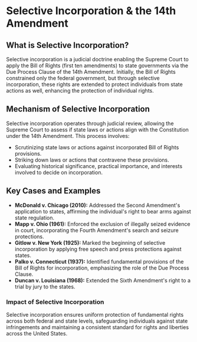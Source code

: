 # Selective Incorporation & the 14th Amendment

## What is Selective Incorporation?
Selective incorporation is a judicial doctrine enabling the Supreme Court to apply the Bill of Rights (first ten amendments) to state governments via the Due Process Clause of the 14th Amendment. Initially, the Bill of Rights constrained only the federal government, but through selective incorporation, these rights are extended to protect individuals from state actions as well, enhancing the protection of individual rights.

## Mechanism of Selective Incorporation
Selective incorporation operates through judicial review, allowing the Supreme Court to assess if state laws or actions align with the Constitution under the 14th Amendment. This process involves:
- Scrutinizing state laws or actions against incorporated Bill of Rights provisions.
- Striking down laws or actions that contravene these provisions.
- Evaluating historical significance, practical importance, and interests involved to decide on incorporation.

## Key Cases and Examples
- **McDonald v. Chicago (2010):** Addressed the Second Amendment's application to states, affirming the individual's right to bear arms against state regulation.
- **Mapp v. Ohio (1961):** Enforced the exclusion of illegally seized evidence in court, incorporating the Fourth Amendment's search and seizure protections.
- **Gitlow v. New York (1925):** Marked the beginning of selective incorporation by applying free speech and press protections against states.
- **Palko v. Connecticut (1937):** Identified fundamental provisions of the Bill of Rights for incorporation, emphasizing the role of the Due Process Clause.
- **Duncan v. Louisiana (1968):** Extended the Sixth Amendment's right to a trial by jury to the states.

### Impact of Selective Incorporation
Selective incorporation ensures uniform protection of fundamental rights across both federal and state levels, safeguarding individuals against state infringements and maintaining a consistent standard for rights and liberties across the United States.